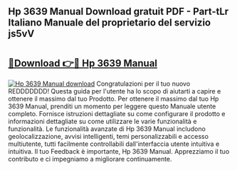 ## Hp 3639 Manual Download gratuit PDF - Part-tLr Italiano Manuale del proprietario del servizio js5vV

# <h2><a href="http://dfee0hz.blite.top/?on=Hp+3639+Manual">🔗Download 👉🔴 Hp 3639 Manual</a></h2>

[![Hp 3639 Manual download](https://i.imgur.com/lujVjoI.png)](http://dfee0hz.blite.top/?on=Hp+3639+Manual)
Congratulazioni per il tuo nuovo REDDDDDDD! Questa guida per l'utente ha lo scopo di aiutarti a capire e ottenere il massimo dal tuo Prodotto. Per ottenere il massimo dal tuo Hp 3639 Manual, prenditi un momento per leggere questo Manuale utente completo. Fornisce istruzioni dettagliate su come configurare il prodotto e informazioni dettagliate su come utilizzare le varie funzionalità e funzionalità. Le funzionalità avanzate di Hp 3639 Manual includono geolocalizzazione, avvisi intelligenti, temi personalizzabili e accesso multiutente, tutti facilmente controllabili dall'interfaccia utente intuitiva e intuitiva. Il tuo Feedback è importante, Hp 3639 Manual. Apprezziamo il tuo contributo e ci impegniamo a migliorare continuamente.
